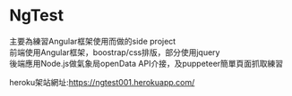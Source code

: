 # NgTest

主要為練習Angular框架使用而做的side project<br>
前端使用Angular框架，boostrap/css排版，部分使用jquery<br>
後端應用Node.js做氣象局openData API介接，及puppeteer簡單頁面抓取練習

heroku架站網址:https://ngtest001.herokuapp.com/
